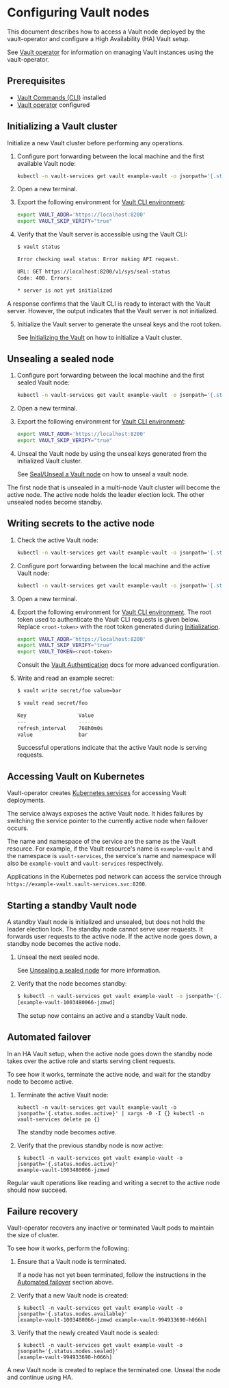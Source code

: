 # Configuring Vault nodes

This document describes how to access a Vault node deployed by the vault-operator and configure a High Availability (HA) Vault setup.

See [Vault operator][getting-started] for information on managing Vault instances using the vault-operator.

## Prerequisites

* [Vault Commands (CLI)][vault-cli] installed
* [Vault operator][getting-started] configured

## Initializing a Vault cluster

Initialize a new Vault cluster before performing any operations.

1. Configure port forwarding between the local machine and the first available Vault node:

    ```sh
    kubectl -n vault-services get vault example-vault -o jsonpath='{.status.nodes.available[0]}' | xargs -0 -I {} kubectl -n vault-services port-forward {} 8200
    ```

2. Open a new terminal.

3. Export the following environment for [Vault CLI environment][vault-cli-env]:

    ```sh
    export VAULT_ADDR='https://localhost:8200'
    export VAULT_SKIP_VERIFY="true"
    ```

4. Verify that the Vault server is accessible using the Vault CLI:

    ```sh
    $ vault status

    Error checking seal status: Error making API request.

    URL: GET https://localhost:8200/v1/sys/seal-status
    Code: 400. Errors:

    * server is not yet initialized
    ```

A response confirms that the Vault CLI is ready to interact with the Vault server. However, the output indicates that the Vault server is not initialized.

5. Initialize the Vault server to generate the unseal keys and the root token.

    See [Initializing the Vault][initialize-vault] on how to initialize a Vault cluster.

## Unsealing a sealed node

1. Configure port forwarding between the local machine and the first sealed Vault node:

    ```sh
    kubectl -n vault-services get vault example-vault -o jsonpath='{.status.nodes.sealed[0]}' | xargs -0 -I {} kubectl -n vault-services port-forward {} 8200
    ```

2. Open a new terminal.

3. Export the following environment for [Vault CLI environment][vault-cli-env]:

    ```sh
    export VAULT_ADDR='https://localhost:8200'
    export VAULT_SKIP_VERIFY="true"
    ```

4. Unseal the Vault node by using the unseal keys generated from the initialized Vault cluster.

    See [Seal/Unseal a Vault node][seal-unseal-vault] on how to unseal a vault node.

The first node that is unsealed in a multi-node Vault cluster will become the active node. The active node holds the leader election lock. The other unsealed nodes become standby.

## Writing secrets to the active node

1. Check the active Vault node:

    ```sh
    kubectl -n vault-services get vault example-vault -o jsonpath='{.status.nodes.active}'
    ```

2. Configure port forwarding between the local machine and the active Vault node:

    ```sh
    kubectl -n vault-services get vault example-vault -o jsonpath='{.status.nodes.active}' | xargs -0 -I {} kubectl -n vault-services port-forward {} 8200
    ```

3. Open a new terminal.

4. Export the following environment for [Vault CLI environment][vault-cli-env].
    The root token used to authenticate the Vault CLI requests is given below. Replace `<root-token>` with the root token generated during [Initialization](#initializing-a-vault-cluster).

    ```sh
    export VAULT_ADDR='https://localhost:8200'
    export VAULT_SKIP_VERIFY="true"
    export VAULT_TOKEN=<root-token>
    ```

    Consult the [Vault Authentication][authentication] docs for more advanced configuration.

5. Write and read an example secret:

    ```sh
    $ vault write secret/foo value=bar

    $ vault read secret/foo

    Key             	Value
    ---             	-----
    refresh_interval	768h0m0s
    value           	bar
    ```

    Successful operations indicate that the active Vault node is serving requests.

## Accessing Vault on Kubernetes

Vault-operator creates [Kubernetes services][k8s-services] for accessing Vault deployments.

The service always exposes the active Vault node. It hides failures by switching the service pointer to the currently active node when failover occurs.

The name and namespace of the service are the same as the Vault resource. For example, if the Vault resource's name is `example-vault`  and the namespace is `vault-services`, the service's name and namespace will also be `example-vault` and `vault-services` respectively.

Applications in the Kubernetes pod network can access the service through `https://example-vault.vault-services.svc:8200`.

## Starting a standby Vault node

A standby Vault node is initialized and unsealed, but does not hold the leader election lock. The standby node cannot serve user requests. It forwards user requests to the active node. If the active node goes down, a standby node becomes the active node.

1. Unseal the next sealed node.

    See [Unsealing a sealed node](#unsealing-a-sealed-node) for more information.

2. Verify that the node becomes standby:

    ```sh
    $ kubectl -n vault-services get vault example-vault -o jsonpath='{.status.nodes.standby}'
    [example-vault-1003480066-jzmwd]
    ```

    The setup now contains an active and a standby Vault node.

## Automated failover

In an HA Vault setup, when the active node goes down the standby node takes over the active role and starts serving client requests.

To see how it works, terminate the active node, and wait for the standby node to become active.

1. Terminate the active Vault node:

    ```
    kubectl -n vault-services get vault example-vault -o jsonpath='{.status.nodes.active}' | xargs -0 -I {} kubectl -n vault-services delete po {}
    ```

    The standby node becomes active.

2. Verify that the previous standby node is now active:

    ```
    $ kubectl -n vault-services get vault example-vault -o jsonpath='{.status.nodes.active}'
    example-vault-1003480066-jzmwd
    ```

Regular vault operations like reading and writing a secret to the active node should now succeed.

## Failure recovery

Vault-operator recovers any inactive or terminated Vault pods to maintain the size of cluster.

To see how it works, perform the following:

1. Ensure that a Vault node is terminated.

   If a node has not yet been terminated, follow the instructions in the [Automated failover](#automated-failover) section above.

2. Verify that a new Vault node is created:

    ```
    $ kubectl -n vault-services get vault example-vault -o jsonpath='{.status.nodes.available}'
    [example-vault-1003480066-jzmwd example-vault-994933690-h066h]
    ```

3. Verify that the newly created Vault node is sealed:

    ```
    $ kubectl -n vault-services get vault example-vault -o jsonpath='{.status.nodes.sealed}'
    [example-vault-994933690-h066h]
    ```

A new Vault node is created to replace the terminated one. Unseal the node and continue using HA.


[getting-started]: ../../README.md#getting-started
[ha]: https://www.vaultproject.io/docs/concepts/ha.html
[initialize-vault]: https://www.vaultproject.io/intro/getting-started/deploy.html#initializing-the-vault
[seal-unseal-vault]: https://www.vaultproject.io/intro/getting-started/deploy.html#seal-unseal
[authentication]: https://www.vaultproject.io/docs/concepts/auth.html
[vault-cli]: https://www.vaultproject.io/docs/install/index.html
[vault-cli-env]: https://www.vaultproject.io/docs/commands/environment.html
[k8s-services]: https://kubernetes.io/docs/concepts/services-networking/service/
